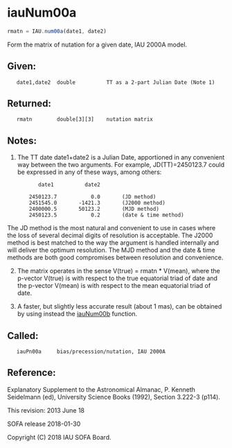 # iauNum00a

```js
rmatn = IAU.num00a(date1, date2)
```

Form the matrix of nutation for a given date, IAU 2000A model.

## Given:
```
   date1,date2  double          TT as a 2-part Julian Date (Note 1)
```

## Returned:
```
   rmatn        double[3][3]    nutation matrix
```

## Notes:

1) The TT date date1+date2 is a Julian Date, apportioned in any
   convenient way between the two arguments.  For example,
   JD(TT)=2450123.7 could be expressed in any of these ways,
   among others:

```
          date1          date2

       2450123.7           0.0       (JD method)
       2451545.0       -1421.3       (J2000 method)
       2400000.5       50123.2       (MJD method)
       2450123.5           0.2       (date & time method)
```

   The JD method is the most natural and convenient to use in
   cases where the loss of several decimal digits of resolution
   is acceptable.  The J2000 method is best matched to the way
   the argument is handled internally and will deliver the
   optimum resolution.  The MJD method and the date & time methods
   are both good compromises between resolution and convenience.

2) The matrix operates in the sense V(true) = rmatn * V(mean), where
   the p-vector V(true) is with respect to the true equatorial triad
   of date and the p-vector V(mean) is with respect to the mean
   equatorial triad of date.

3) A faster, but slightly less accurate result (about 1 mas), can be
   obtained by using instead the [iauNum00b][1] function.

## Called:
```
   iauPn00a     bias/precession/nutation, IAU 2000A
```

## Reference:

   Explanatory Supplement to the Astronomical Almanac,
   P. Kenneth Seidelmann (ed), University Science Books (1992),
   Section 3.222-3 (p114).

This revision:  2013 June 18

SOFA release 2018-01-30

Copyright (C) 2018 IAU SOFA Board.

[1]: iau.num00b.md
